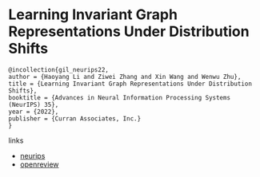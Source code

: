 # Learning Invariant Graph Representations Under Distribution Shifts

```
@incollection{gil_neurips22,
author = {Haoyang Li and Ziwei Zhang and Xin Wang and Wenwu Zhu},
title = {Learning Invariant Graph Representations Under Distribution Shifts},
booktitle = {Advances in Neural Information Processing Systems (NeurIPS) 35},
year = {2022},
publisher = {Curran Associates, Inc.}
}
```

links
- [neurips](https://nips.cc/Conferences/2022/Schedule?showEvent=55398)
- [openreview](https://openreview.net/forum?id=acKK8MQe2xc)
